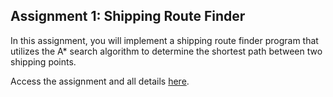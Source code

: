## Assignment 1: Shipping Route Finder

In this assignment, you will implement a shipping route finder program that utilizes the A\* search algorithm to determine the shortest path between two shipping points.

Access the assignment and all details [here](https://classroom.github.com/a/2Q4Z4Z4_).
